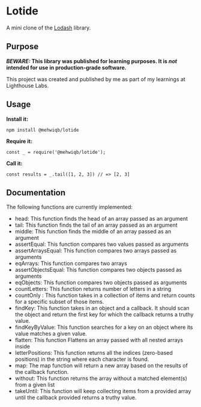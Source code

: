 # Lotide

A mini clone of the [Lodash](https://lodash.com) library.

## Purpose

**_BEWARE:_ This library was published for learning purposes. It is _not_ intended for use in production-grade software.**

This project was created and published by me as part of my learnings at Lighthouse Labs.

## Usage

**Install it:**

`npm install @mehwiqb/lotide`

**Require it:**

`const _ = require('@mehwiqb/lotide');`

**Call it:**

`const results = _.tail([1, 2, 3]) // => [2, 3]`

## Documentation

The following functions are currently implemented:

- head: This function finds the head of an array passed as an argument
- tail: This function finds the tail of an array passed as an argument
- middle: This function finds the middle of an array passed as an argument
- assertEqual: This function compares two values passed as arguments
- assertArraysEqual: This function compares two arrays passed as arguments
- eqArrays: This function compares two arrays
- assertObjectsEqual: This function compares two objects passed as arguments
- eqObjects: This function compares two objects passed as arguments
- countLetters: This function returns number of letters in a string
- countOnly : This function takes in a collection of items and return counts for a specific subset of those items.
- findKey: This function takes in an object and a callback. It should scan the object and return the first key for which the callback returns a truthy value.
- findKeyByValue: This function searches for a key on an object where its value matches a given value.
- flatten: This function Flattens an array passed with all nested arrays inside
- letterPositions: This function returns all the indices (zero-based positions) in the string where each character is found.
- map: The map function will return a new array based on the results of the callback function.
- without: This function returns the array without a matched element(s) from a given list
- takeUntil: This function will keep collecting items from a provided array until the callback provided returns a truthy value.
